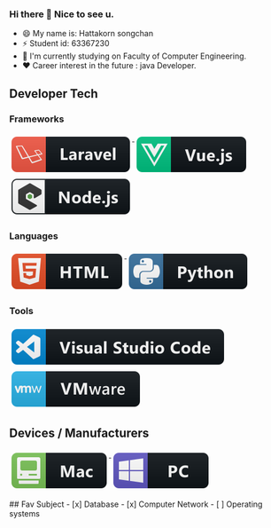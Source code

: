 ### Hi there 👋 Nice to see u.

- 😄 My name is: Hattakorn songchan
- ⚡ Student id: 63367230
- 🔭 I'm currently studying on Faculty of Computer Engineering.
-  ♥ Career interest in the future : java Developer.

## Developer Tech

### Frameworks 
<p align="left">
<a href="#">
    <img src="svg/dev/frameworks/laravel.svg" alt="laravel" style="vertical-align:top; margin:6px 4px">
  </a>  

<a href="#">
    <img src="svg/dev/frameworks/vue.svg" alt="vue" style="vertical-align:top; margin:6px 4px">
  </a>  

<a href="#">
    <img src="svg/dev/frameworks/nodejs_larger.svg" alt="nodejs_larger" style="vertical-align:top; margin:6px 4px">
  </a> 

</p>

### Languages 
<p align="left">
<a href="#">
    <img src="svg/dev/languages/html.svg" alt="html" style="vertical-align:top; margin:6px 4px">
  </a> 

<a href="#">
    <img src="svg/dev/languages/python.svg" alt="python" style="vertical-align:top; margin:6px 4px">
  </a> 

</P>

### Tools 
<p align="left">
<a href="#">
    <img src="svg/dev/tools/visualstudio_code.svg" alt="visualstudio_code" style="vertical-align:top; margin:6px 4px">
  </a>

 <a href="#">
    <img src="svg/dev/tools/vmware.svg" alt="vmware" style="vertical-align:top; margin:6px 4px">
  </a> 

</P>

## Devices / Manufacturers
<p align="left">
<a href="#">
    <img src="svg/devices/mac.svg" alt="mac" style="vertical-align:top; margin:6px 4px">
  </a>

<a href="#">
    <img src="svg/devices/pc.svg" alt="pc" style="vertical-align:top; margin:6px 4px">
  </a>
</p>
## Fav Subject
- [x] Database
- [x] Computer Network 
- [ ] Operating systems
